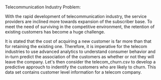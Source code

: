 Telecommunication Industry Problem:

With the rapid development of telecommunication industry, the service providers are inclined more towards expansion of the subscriber base. To meet the need of surviving in the competitive environment, the retention of existing customers has become a huge challenge. 

It is stated that the cost of acquiring a new customer is far more than that for retaining the existing one. Therefore, it is imperative for the telecom industries to use advanced analytics to understand consumer behavior and in-turn predict the association of the customers as whether or not they will leave the company. Let's then consider the telecom_churn.csv to develop a predictive approuch to indentify the customers who are likely to churn. This data set contains customer level information for a telecom company.